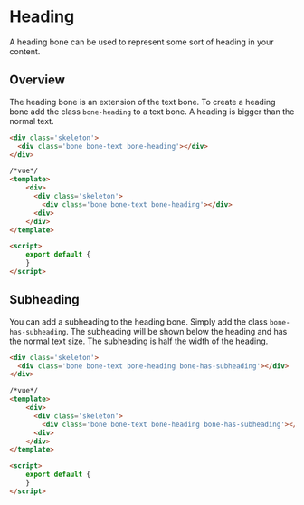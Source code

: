 # Heading

A heading bone can be used to represent some sort of heading in your content.

## Overview

The heading bone is an extension of the text bone. To create a heading bone add the class `bone-heading` to a text bone. A heading is bigger than the normal text.

```html
<div class='skeleton'>
  <div class='bone bone-text bone-heading'></div>
</div>
```

```html
/*vue*/
<template>
    <div>
      <div class='skeleton'>
        <div class='bone bone-text bone-heading'></div>
      <div>
    </div>
</template>

<script>
    export default {
    }
</script>
```

## Subheading

You can add a subheading to the heading bone. Simply add the class `bone-has-subheading`. The subheading will be shown below the heading and has the normal text size. The subheading is half the width of the heading.

```html
<div class='skeleton'>
  <div class='bone bone-text bone-heading bone-has-subheading'></div>
</div>
```

```html
/*vue*/
<template>
    <div>
      <div class='skeleton'>
        <div class='bone bone-text bone-heading bone-has-subheading'></div>
      <div>
    </div>
</template>

<script>
    export default {
    }
</script>
```
